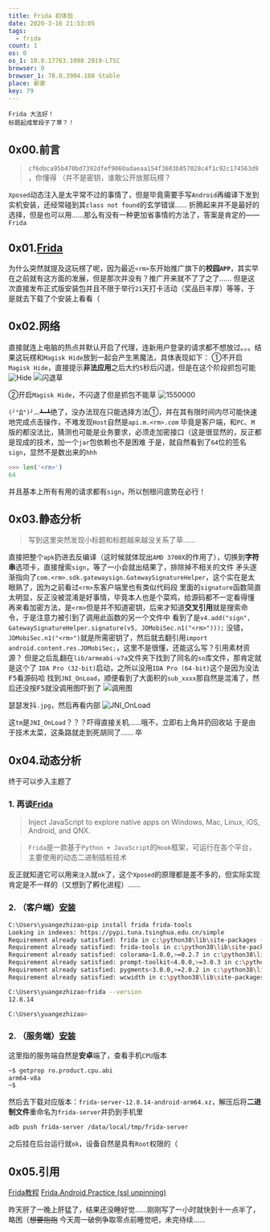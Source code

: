 ```yaml
---
title: Frida 初体验
date: 2020-3-16 21:53:05
tags:
  - frida
count: 1
os: 0
os_1: 10.0.17763.1098 2019-LTSC
browser: 0
browser_1: 78.0.3904.108 Stable
place: 新家
key: 79
---
```

    Frida 大法好！
    标题起成荤段子了草？！
<!-- more -->
## 0x00.前言
> `cf6dbca95b470bd7392dfef9060adaeaa154f3603b857028c4f1c92c174563d9`，你懂得
（并不是密钥，谁敢公开放那玩楞？

`Xposed`动态注入是太平常不过的事情了，但是毕竟需要手写`Android`再编译下发到实机安装，还经常碰到其`class not found`的玄学错误……
折腾起来并不是最好的选择，但是也可以用……那么有没有一种更加省事情的方法了，答案是肯定的——`Frida`

## 0x01.[Frida](https://github.com/frida)
为什么突然就提及这玩楞了呢，因为最近`<rm>`东开始推广旗下的**校园`APP`**，其实早在之前就有这方面的发展，但是那次并没有？推广开来就不了了之了……
但是这次直接发布正式版安装包并且不限于举行`21`天打卡活动（奖品巨丰厚）等等，于是就去下载了个安装上看看（

## 0x02.网络
直接就连上电脑的热点并默认开启了代理，连新用户登录的请求都不想放过。。。结果这玩楞和`Magisk Hide`放到一起会产生黑魔法，具体表现如下：
①不开启`Magisk Hide`，直接提示**非法应用**之后大约`5`秒后闪退，但是在这个阶段抓包可能
![Hide](https://i1.yuangezhizao.cn/Redmi-K20Pro/IMG_20200316_220332.jpg!webp)
![闪退草](https://i1.yuangezhizao.cn/Redmi-K20Pro/Screenshot_2020-03-16-22-07-00-078_com.jd.campus.jpg!webp)

②开启`Magisk Hide`，不闪退了但是抓包不能草
![1550000](https://i1.yuangezhizao.cn/Redmi-K20Pro/IMG_20200316_220941.jpg!webp)

`(╯°Д°)╯︵┻━┻`绝了，没办法现在只能选择方法①，并在其有限时间内尽可能快速地完成点击操作，不难发现`Host`自然是`api.m.<rm>.com`
毕竟是客户端，和`PC`、`M`版的都没法比，猜测也可能是业务要求，必须走加密接口（这是很显然的，反正都是现成的技术，加一个`jar`包依赖也不是困难
于是，就自然看到了`64`位的签名`sign`，显然不是数出来的`hhh`
``` python
>>> len('<rm>')
64
```
并且基本上所有有用的请求都有`sign`，所以刨根问底势在必行！

## 0x03.静态分析
> 写到这里突然发现小标题和标题越来越没关系了草……

直接把整个`apk`扔进去反编译（这时候就体现出`AMD 3700X`的作用了），切换到**字符串**选项卡，直接搜索`sign`，等了一小会就出结果了，排除掉不相关的文件
矛头逐渐指向了`com.<rm>.sdk.gatewaysign.GatewaySignatureHelper`，这个实在是太眼熟了，因为之前看过`<rm>`东客户端里也有类似代码段
里面的`signature`函数简直太明显，反正没被混淆是好事情，毕竟本人也是个菜鸡，给源码都不一定看得懂
再来看加密方法，是`<rm>`但是并不知道密钥，后来才知道**交叉引用**就是搜索命令，于是注意力被引到了调用此函数的另一个文件中
看到了是`v4.add("sign", GatewaySignatureHelper.signature(v5, JDMobiSec.n1("<rm>")));`
没错，`JDMobiSec.n1("<rm>")`就是所需密钥了，然后就去翻引用`import android.content.res.JDMobiSec;`，这里不是很懂，还能这么写？引用素材资源？
但是之后乱翻在`lib/armeabi-v7a`文件夹下找到了同名的`so`库文件，那肯定就是这个了
`IDA Pro (32-bit)`启动，之所以没用`IDA Pro (64-bit)`这个是因为没法<kbd>F5</kbd>看源码哈
找到`JNI_OnLoad`，顺便看到了大面积的`sub_xxxx`那自然是混淆了，然后还没按<kbd>F5</kbd>就没调用图吓到了
![调用图](https://i1.yuangezhizao.cn/Win-10/20200315195859.png!webp)

瑟瑟发抖`.jpg`，然后再看内部
![JNI_OnLoad](https://i1.yuangezhizao.cn/Win-10/20200315200004.png!webp)

这`tm`是`JNI_OnLoad`？？？吓得直接关机……哦不，立即右上角并扔回收站
于是由于技术太菜，这条路就走到死胡同了……
卒

## 0x04.动态分析
终于可以步入主题了

### 1. 再谈[Frida](https://frida.re/)
> Inject JavaScript to explore native apps on Windows, Mac, Linux, iOS, Android, and QNX.

> `Frida`是一款基于`Python + JavaScript`的`Hook`框架，可运行在各个平台，主要使用的动态二进制插桩技术

反正就知道它可以用来`注入`就`ok`了，这个`Xposed`的原理都是差不多的，但实际实现肯定是不一样的（又想到了孵化进程）……

### 2. （客户端）[安装](https://frida.re/docs/installation/)
``` bash
C:\Users\yuangezhizao>pip install frida frida-tools
Looking in indexes: https://pypi.tuna.tsinghua.edu.cn/simple
Requirement already satisfied: frida in c:\python38\lib\site-packages (12.8.14)
Requirement already satisfied: frida-tools in c:\python38\lib\site-packages (7.1.0)
Requirement already satisfied: colorama<1.0.0,>=0.2.7 in c:\python38\lib\site-packages (from frida-tools) (0.4.3)
Requirement already satisfied: prompt-toolkit<4.0.0,>=3.0.3 in c:\python38\lib\site-packages (from frida-tools) (3.0.4)
Requirement already satisfied: pygments<3.0.0,>=2.0.2 in c:\python38\lib\site-packages (from frida-tools) (2.6.1)
Requirement already satisfied: wcwidth in c:\python38\lib\site-packages (from prompt-toolkit<4.0.0,>=3.0.3->frida-tools) (0.1.8)

C:\Users\yuangezhizao>frida --version
12.8.14

C:\Users\yuangezhizao>
```

### 2. （服务端）[安装](https://frida.re/docs/android/)
这里指的服务端自然是**安卓**端了，查看手机`CPU`版本
``` bash
~$ getprop ro.product.cpu.abi
arm64-v8a
~$ 
```
然后去下载对应版本：`frida-server-12.8.14-android-arm64.xz`，解压后将**二进制文件**重命名为`frida-server`并扔到手机里
``` bash
adb push frida-server /data/local/tmp/frida-server
```
之后挂在后台运行就`ok`，设备自然是具有`Root`权限的（

## 0x05.引用
[Frida教程](https://blog.csdn.net/qingemengyue/article/details/80061491)
[Frida.Android.Practice (ssl unpinning)](https://sec.xiaomi.com/article/43)

昨天肝了一晚上肝猛了，结果还没睡好觉……刚刚写了一小时就快到十一点半了，略困（~~想要抱抱~~
今天周一破例争取零点前睡觉吧，未完待续……